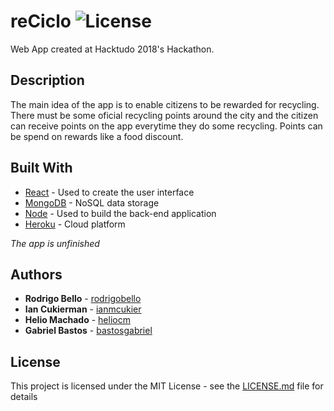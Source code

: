 # reCiclo ![License](https://img.shields.io/github/license/mashape/apistatus.svg)

Web App created at Hacktudo 2018's Hackathon.

## Description

The main idea of the app is to enable citizens to be rewarded for recycling. There must be some oficial recycling points around the city and the citizen can receive points on the app everytime they do some recycling. Points can be spend on rewards like a food discount.

## Built With

* [React](https://reactjs.org/) - Used to create the user interface
* [MongoDB](https://www.mongodb.com/) - NoSQL data storage
* [Node](https://nodejs.org/en/) - Used to build the back-end application
* [Heroku](https://www.heroku.com/) - Cloud platform

*The app is unfinished*

## Authors

* **Rodrigo Bello** - [rodrigobello](https://github.com/rodrigobello)
* **Ian Cukierman** - [ianmcukier](https://github.com/ianmcukier)
* **Helio Machado** - [heliocm](https://github.com/heliocm)
* **Gabriel Bastos** - [bastosgabriel](https://github.com/bastosgabriel)

## License

This project is licensed under the MIT License - see the [LICENSE.md](LICENSE.md) file for details
